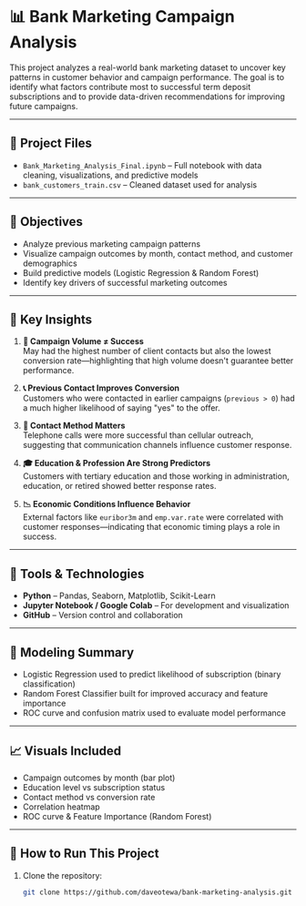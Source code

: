 # 📊 Bank Marketing Campaign Analysis

This project analyzes a real-world bank marketing dataset to uncover key patterns in customer behavior and campaign performance. The goal is to identify what factors contribute most to successful term deposit subscriptions and to provide data-driven recommendations for improving future campaigns.

---

## 📁 Project Files

- `Bank_Marketing_Analysis_Final.ipynb` – Full notebook with data cleaning, visualizations, and predictive models  
- `bank_customers_train.csv` – Cleaned dataset used for analysis  

---

## 🎯 Objectives

- Analyze previous marketing campaign patterns  
- Visualize campaign outcomes by month, contact method, and customer demographics  
- Build predictive models (Logistic Regression & Random Forest)  
- Identify key drivers of successful marketing outcomes  

---

## 📌 Key Insights

1. **📅 Campaign Volume ≠ Success**  
   May had the highest number of client contacts but also the lowest conversion rate—highlighting that high volume doesn't guarantee better performance.

2. **📞 Previous Contact Improves Conversion**  
   Customers who were contacted in earlier campaigns (`previous > 0`) had a much higher likelihood of saying "yes" to the offer.

3. **📱 Contact Method Matters**  
   Telephone calls were more successful than cellular outreach, suggesting that communication channels influence customer response.

4. **🎓 Education & Profession Are Strong Predictors**  
   Customers with tertiary education and those working in administration, education, or retired showed better response rates.

5. **📉 Economic Conditions Influence Behavior**  
   External factors like `euribor3m` and `emp.var.rate` were correlated with customer responses—indicating that economic timing plays a role in success.

---

## 🔧 Tools & Technologies

- **Python** – Pandas, Seaborn, Matplotlib, Scikit-Learn  
- **Jupyter Notebook / Google Colab** – For development and visualization  
- **GitHub** – Version control and collaboration  

---

## 🤖 Modeling Summary

- Logistic Regression used to predict likelihood of subscription (binary classification)  
- Random Forest Classifier built for improved accuracy and feature importance  
- ROC curve and confusion matrix used to evaluate model performance  

---

## 📈 Visuals Included

- Campaign outcomes by month (bar plot)  
- Education level vs subscription status  
- Contact method vs conversion rate  
- Correlation heatmap  
- ROC curve & Feature Importance (Random Forest)  

---

## 🚀 How to Run This Project

1. Clone the repository:
   ```bash
   git clone https://github.com/daveotewa/bank-marketing-analysis.git
